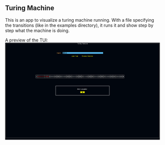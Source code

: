 ## Turing Machine
This is an app to visualize a turing machine running. With a file specifying the
transitions (like in the examples directory), it runs it and show step by step what the machine is doing.

A preview of the TUI:
![preview.png](./preview.png)

